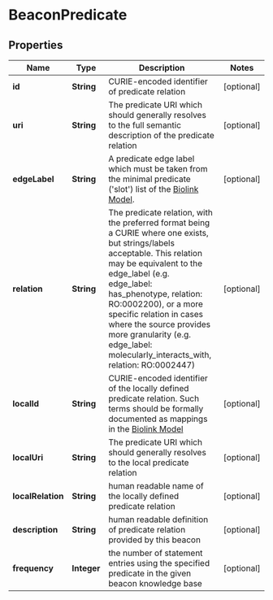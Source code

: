 
# BeaconPredicate

## Properties
Name | Type | Description | Notes
------------ | ------------- | ------------- | -------------
**id** | **String** | CURIE-encoded identifier of predicate relation  |  [optional]
**uri** | **String** | The predicate URI which should generally resolves to the full semantic description of the predicate relation |  [optional]
**edgeLabel** | **String** | A predicate edge label which must be taken from the minimal predicate (&#39;slot&#39;) list of the [Biolink Model](https://biolink.github.io/biolink-model).  |  [optional]
**relation** | **String** | The predicate relation, with the preferred format being a CURIE where one exists, but strings/labels acceptable. This relation  may be equivalent to the edge_label (e.g. edge_label: has_phenotype, relation: RO:0002200), or a more specific relation in cases where the source provides more granularity  (e.g. edge_label: molecularly_interacts_with, relation: RO:0002447)  |  [optional]
**localId** | **String** | CURIE-encoded identifier of the locally defined predicate relation. Such terms should be formally documented as mappings in the [Biolink Model](https://biolink.github.io/biolink-model)  |  [optional]
**localUri** | **String** | The predicate URI which should generally resolves  to the local predicate relation |  [optional]
**localRelation** | **String** | human readable name of the locally defined predicate relation  |  [optional]
**description** | **String** | human readable definition of predicate relation  provided by this beacon  |  [optional]
**frequency** | **Integer** | the number of statement entries using the specified predicate in the given beacon knowledge base |  [optional]



